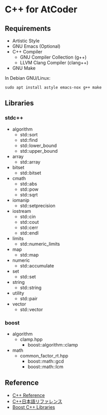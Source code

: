 
# C++ for AtCoder

## Requirements

-   Artistic Style
-   GNU Emacs (Optional)
-   C++ Compiler
    -   GNU Compiler Collection (g++)
    -   LLVM Clang Compiler (clang++)
-   GNU Make

In Debian GNU/Linux:

    sudo apt install astyle emacs-nox g++ make

## Libraries

### stdc++

-   algorithm
    -   std::sort
    -   std::find
    -   std::lower\_bound
    -   std::upper\_bound
-   array
    -   std::array
-   bitset
    -   std::bitset
-   cmath
    -   std::abs
    -   std::pow
    -   std::sqrt
-   iomanip
    -   std::setprecision
-   iostream
    -   std::cin
    -   std::cout
    -   std::cerr
    -   std::endl
-   limits
    -   std::numeric\_limits
-   map
    -   std::map
-   numeric
    -   std::accumulate
-   set
    -   std::set
-   string
    -   std::string
-   utility
    -   std::pair
-   vector
    -   std::vector

### boost

-   algorithm
    -   clamp.hpp
        -   boost::algorithm::clamp
-   math
    -   common\_factor\_rt.hpp
        -   boost::math::gcd
        -   boost::math::lcm

## Reference

-   [C++ Reference](https://en.cppreference.com/)
-   [C++日本語リファレンス](https://cpprefjp.github.io/)
-   [Boost C++ Libraries](https://www.boost.org/)